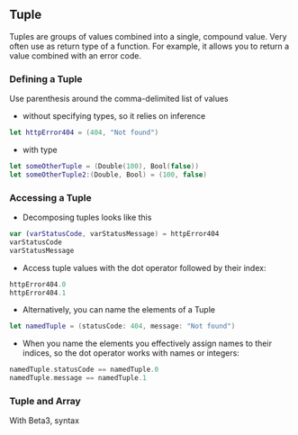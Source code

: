 ## Tuple
Tuples are groups of values combined into a single, compound value. Very often use as return type of a function. For example, it allows you to return a value combined with an error code.

### Defining a Tuple
Use parenthesis around the comma-delimited list of values

* without specifying types, so it relies on inference

```swift
let httpError404 = (404, "Not found")
```

* with type

```swift
let someOtherTuple = (Double(100), Bool(false))
let someOtherTuple2:(Double, Bool) = (100, false)
```

### Accessing a Tuple

* Decomposing tuples looks like this

```swift
var (varStatusCode, varStatusMessage) = httpError404
varStatusCode
varStatusMessage
```

* Access tuple values with the dot operator followed by their index:
```swift
httpError404.0
httpError404.1
```

* Alternatively, you can name the elements of a Tuple
```swift
let namedTuple = (statusCode: 404, message: "Not found")
```

* When you name the elements you effectively assign names to their indices, so the dot operator works with names or integers:
```swift
namedTuple.statusCode == namedTuple.0
namedTuple.message == namedTuple.1
```

### Tuple and Array
With Beta3, syntax 